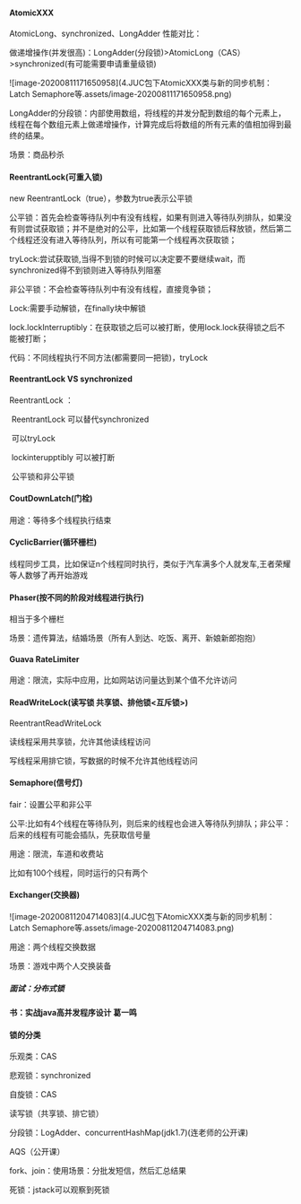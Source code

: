 #### AtomicXXX

AtomicLong、synchronized、LongAdder 性能对比：

做递增操作(并发很高)：LongAdder(分段锁)>AtomicLong（CAS）>synchronized(有可能需要申请重量级锁)

![image-20200811171650958](4.JUC包下AtomicXXX类与新的同步机制：Latch Semaphore等.assets/image-20200811171650958.png)

LongAdder的分段锁：内部使用数组，将线程的并发分配到数组的每个元素上，线程在每个数组元素上做递增操作，计算完成后将数组的所有元素的值相加得到最终的结果。

场景：商品秒杀

#### ReentrantLock(可重入锁)

new ReentrantLock（true），参数为true表示公平锁

公平锁：首先会检查等待队列中有没有线程，如果有则进入等待队列排队，如果没有则尝试获取锁；并不是绝对的公平，比如第一个线程获取锁后释放锁，然后第二个线程还没有进入等待队列，所以有可能第一个线程再次获取锁；

tryLock:尝试获取锁,当得不到锁的时候可以决定要不要继续wait，而synchronized得不到锁则进入等待队列阻塞

非公平锁：不会检查等待队列中有没有线程，直接竞争锁；

Lock:需要手动解锁，在finally块中解锁

lock.lockInterruptibly：在获取锁之后可以被打断，使用lock.lock获得锁之后不能被打断；

代码：不同线程执行不同方法(都需要同一把锁)，tryLock

#### ReentrantLock VS synchronized

ReentrantLock ：

​	ReentrantLock 可以替代synchronized

​	可以tryLock

​	lockinterupptibly 可以被打断

​	公平锁和非公平锁

#### CoutDownLatch(门栓)

用途：等待多个线程执行结束

#### CyclicBarrier(循环栅栏)

线程同步工具，比如保证n个线程同时执行，类似于汽车满多个人就发车,王者荣耀等人数够了再开始游戏

#### Phaser(按不同的阶段对线程进行执行)

相当于多个栅栏

场景：遗传算法，结婚场景（所有人到达、吃饭、离开、新娘新郎抱抱）

#### Guava RateLimiter

用途：限流，实际中应用，比如网站访问量达到某个值不允许访问

#### ReadWriteLock(读写锁 共享锁、排他锁<互斥锁>)

ReentrantReadWriteLock

读线程采用共享锁，允许其他读线程访问

写线程采用排它锁，写数据的时候不允许其他线程访问

#### Semaphore(信号灯)

fair：设置公平和非公平

公平:比如有4个线程在等待队列，则后来的线程也会进入等待队列排队；非公平：后来的线程有可能会插队，先获取信号量

用途：限流，车道和收费站

比如有100个线程，同时运行的只有两个

#### Exchanger(交换器)

![image-20200811204714083](4.JUC包下AtomicXXX类与新的同步机制：Latch Semaphore等.assets/image-20200811204714083.png)

用途：两个线程交换数据

场景：游戏中两个人交换装备

##### 面试：分布式锁

#### 书：实战java高并发程序设计 葛一鸣

#### 锁的分类

乐观类：CAS

悲观锁：synchronized

自旋锁：CAS

读写锁（共享锁、排它锁）

分段锁：LogAdder、concurrentHashMap(jdk1.7)(连老师的公开课)

AQS（公开课）

fork、join：使用场景：分批发短信，然后汇总结果

死锁：jstack可以观察到死锁